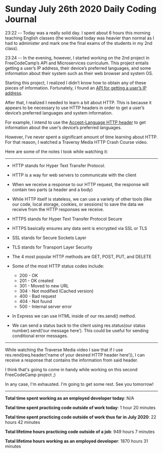 # Sunday July 26th 2020 Daily Coding Journal

23:22 -- Today was a really solid day. I spent about 6 hours this morning teaching English classes (the workload today was heavier than normal as I had to administer and mark one the final exams of the students in my 2nd class).

23:24 -- In the evening, however, I started working on the 2nd project in FreeCodeCamp’s API and Microservices curriculum. This project entails getting a user’s IP address, their device’s preferred languages, and some information about their system such as their web browser and system OS.

Starting this project, I realized I didn’t know how to obtain any of these pieces of information. Fortunately, I found an [API for getting a user’s IP address](https://ip-api.com/).

After that, I realized I needed to learn a bit about HTTP. This is because it appears to be necessary to use HTTP headers in order to get a user’s device’s preferred languages and system information.

For example, I intend to use the [Accept-Language HTTP header](https://developer.mozilla.org/en-US/docs/Web/HTTP/Headers/Accept-Language) to get information about the user’s device’s preferred languages.

However, I’ve never spent a significant amount of time learning about HTTP. For that reason, I watched a Traversy Media HTTP Crash Course video.

Here are some of the notes I took while watching it:

---

- HTTP stands for Hyper Text Transfer Protocol.

- HTTP is a way for web servers to communicate with the client

- When we receive a response to our HTTP request, the response will contain two parts (a header and a body)

- While HTTP itself is stateless, we can use a variety of other tools (like our code, local storage, cookies, or sessions) to save the data we receive from the HTTP responses we receive.

- HTTPS stands for Hyper Text Transfer Protocol Secure

- HTTPS basically ensures any data sent is encrypted via SSL or TLS

- SSL stands for Secure Sockets Layer

- TLS stands for Transport Layer Security

- The 4 most popular HTTP methods are GET, POST, PUT, and DELETE

- Some of the most HTTP status codes include:

  - 200 - OK
  - 201 - OK created
  - 301 - Moved to new URL
  - 304 - Not modified (Cached version)
  - 400 - Bad request
  - 404 - Not found
  - 500 - Internal server error

- In Express we can use HTML inside of our res.send() method.

- We can send a status back to the client using res.status(our status number).send(‘our message here’). This could be useful for sending conditional error messages.

---

While watching the Traverse Media video I saw that if I use res.rend(req.header(‘name of your desired HTTP header here’)), I can receive a response that contains the information from said header.

I think that's going to come in handy while working on this second FreeCodeCamp project ;)

In any case, I'm exhausted. I'm going to get some rest. See you tomorrow!

---

**Total time spent working as an employed developer today**: N/A

**Total time spent practicing code outside of work today**: 1 hour 20 minutes

**Total time spent practicing code outside of work thus far in July 2020**: 22 hours 42 minutes

**Total lifetime hours practicing code outside of a job**: 949 hours 7 minutes

**Total lifetime hours working as an employed developer**: 1870 hours 31 minutes
